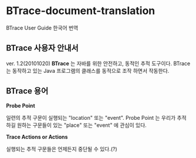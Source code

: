 # BTrace-document-translation
BTrace User Guide 한국어 번역

## BTrace 사용자 안내서

ver. 1.2(20101020)
**BTrace** 는 자바를 위한 안전하고, 동적인 추적 도구이다. BTrace 는 동작하고 있는 Java 프로그램의 클래스를 동적으로 조작 하면서 작동한다.

## BTrace 용어
__Probe Point__

  일련의 추적 구문이 실행되는 "location" 또는 "event". Probe Point 는 우리가 추적하길 원하는 구문들이 있는 "place" 또는 "event" 에 관심이 있다.

__Trace Actions or Actions__

  실행되는 추적 구문들은 언제든지 중단될 수 있다.(?)
